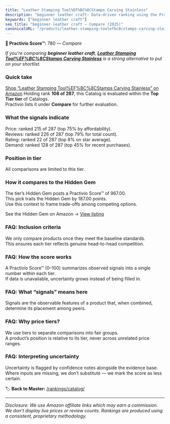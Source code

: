 ```yaml
---
title: "Leather Stamping Tool%EF%BC%8CStamps Carving Stainless"
description: "beginner leather craft: Data-driven ranking using the Practivio Score™. Positioned by quality, value, demand, findability, momentum."
keywords: ["beginner leather craft"]
seo_title: "beginner leather craft — Compare (2025)"
canonicalURL: "/products/leather-stamping-toolefbc8cstamps-carving-stainless-B0DRYZXK7L/"
---
```


**🛒 Practivio Score™:** 780 — _Compare_


*If you're comparing **beginner leather craft**, **[Leather Stamping Tool%EF%BC%8CStamps Carving Stainless](https://www.amazon.com/dp/B0DRYZXK7L?tag=practivio-20)** is a strong alternative to put on your shortlist.*
### Quick take
[Shop “Leather Stamping Tool%EF%BC%8CStamps Carving Stainless” on Amazon](https://www.amazon.com/dp/B0DRYZXK7L?tag=practivio-20)
Holding rank **108 of 287**, this Catalog is evaluated within the **Top Tier tier** of Catalogs.  
Practivio lists it under **Compare** for further evaluation.

### What the signals indicate
Price: ranked 215 of 287 (top 75% by affordability).  
Reviews: ranked 226 of 287 (top 79% for total count).  
Rating: ranked 22 of 287 (top 8% on star average).  
Demand: ranked 128 of 287 (top 45% for recent purchases).

### Position in tier
All comparisons are limited to this tier.

### How it compares to the Hidden Gem
The tier’s Hidden Gem posts a Practivio Score™ of 967.00.  
This pick trails the Hidden Gem by 187.00 points.  
Use this context to frame trade-offs among competing options.  

See the Hidden Gem on Amazon → [View listing](https://www.amazon.com/dp/B07TP844VN?tag=practivio-20)

### FAQ: Inclusion criteria
We only compare products once they meet the baseline standards.  
This ensures each tier reflects genuine head-to-head competition.

### FAQ: How the score works
A Practivio Score™ (0–100) summarizes observed signals into a single number within each tier.  
If data is unavailable, uncertainty grows instead of being filled in.

### FAQ: What “signals” means here
Signals are the observable features of a product that, when combined, determine its placement among peers.

### FAQ: Why price tiers?
We use tiers to separate comparisons into fair groups.  
A product’s position is relative to its tier, never across unrelated price ranges.

### FAQ: Interpreting uncertainty
Uncertainty is flagged by confidence notes alongside the evidence base.  
Where inputs are missing, we don’t substitute — we mark the score as less certain.

<!-- Missing template for Compare/CompareWithinPriceClass -->


🏷️ **Back to Master:** [/rankings/catalog/](/rankings/catalog/)

---
_Disclosure: We use Amazon affiliate links which may earn a commission. We don’t display live prices or review counts. Rankings are produced using a consistent, proprietary methodology._
